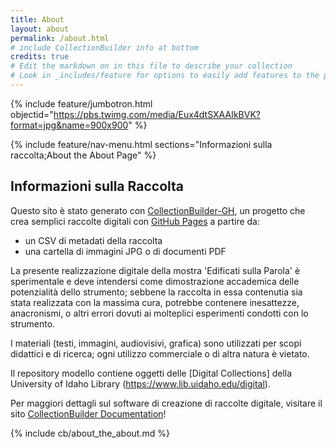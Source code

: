 ```yaml
---
title: About
layout: about
permalink: /about.html
# include CollectionBuilder info at bottom
credits: true
# Edit the markdown on in this file to describe your collection
# Look in _includes/feature for options to easily add features to the page
---
```


{% include feature/jumbotron.html objectid="https://pbs.twimg.com/media/Eux4dtSXAAIkBVK?format=jpg&name=900x900" %}

{% include feature/nav-menu.html sections="Informazioni sulla raccolta;About the About Page" %}

## Informazioni sulla Raccolta

Questo sito è stato generato con [CollectionBuilder-GH](https://collectionbuilding.github.io/gh/), un progetto che crea semplici raccolte digitali con [GitHub Pages](https://pages.github.com/) a partire da: 

- un CSV di metadati della raccolta
- una cartella di immagini JPG o di documenti PDF

La presente realizzazione digitale della mostra 'Edificati sulla Parola' è sperimentale e deve intendersi come dimostrazione accademica delle potenzialità dello strumento; sebbene la raccolta in essa contenutia sia stata realizzata con la massima cura, potrebbe contenere inesattezze, anacronismi, o altri errori dovuti ai molteplici esperimenti condotti con lo strumento.

I materiali (testi, immagini, audiovisivi, grafica) sono utilizzati per scopi didattici e di ricerca; ogni utilizzo commerciale o di altra natura è vietato.

Il repository modello contiene oggetti delle [Digital Collections] della University of Idaho Library (https://www.lib.uidaho.edu/digital). 

Per maggiori dettagli sul software di creazione di raccolte digitale, visitare il sito [CollectionBuilder Documentation](https://collectionbuilder.github.io/cb-docs/)!

<!-- IMPORTANT!!! DELETE this comment and the include below when you are finished editing this page for your collection. The include below introduces about page features. They will show up on your collection's about page until you delete it.  -->
{% include cb/about_the_about.md %} 
